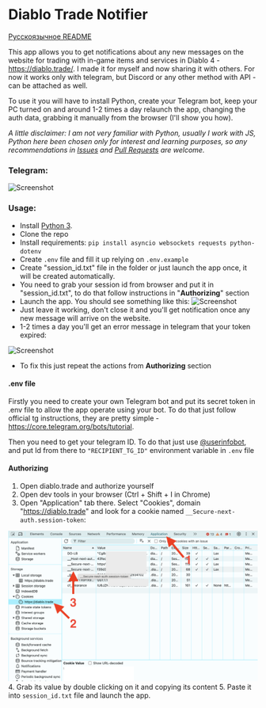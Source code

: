 # Diablo Trade Notifier

[Русскоязычное README](https://github.com/TrayHard/diablo-trade-notifier/blob/main/README_RU.md)

This app allows you to get notifications about any new messages on the website for trading with in-game items and 
services in Diablo 4 - https://diablo.trade/. I made it for myself and now sharing it with others. For now it works only
with telegram, but Discord or any other method with API - can be attached as well. 

To use it you will have to install Python, create your Telegram bot, keep your PC turned on and around 1-2 times a day
relaunch the app, changing the auth data, grabbing it manually from the browser (I'll show you how).

_A little disclaimer: I am not very familiar with Python, usually I work with JS, Python here been chosen only for interest and learning purposes,
so any recommendations in [Issues](https://github.com/TrayHard/diablo-trade-notifier/issues)
and [Pull Requests](https://github.com/TrayHard/diablo-trade-notifier/pulls) are welcome._

### Telegram:

![Screenshot](https://i.imgur.com/d6mRbvj.png)

### Usage:
- Install [Python 3](https://www.python.org/downloads/). 
- Clone the repo
- Install requirements: `pip install asyncio websockets requests python-dotenv`
- Create `.env` file and fill it up relying on `.env.example`
- Create "session_id.txt" file in the folder or just launch the app once, it will be created automatically.
- You need to grab your session id from browser and put it in "session_id.txt", to do that follow instructions in "**Authorizing**" section
- Launch the app. You should see something like this:
![Screenshot](https://i.imgur.com/4bSaT1u.png)
- Just leave it working, don't close it and you'll get notification once any new message will arrive on the website.
- 1-2 times a day you'll get an error message in telegram that your token expired:

![Screenshot](https://i.imgur.com/1UrIn0P.png)
- To fix this just repeat the actions from **Authorizing** section


#### .env file
Firstly you need to create your own Telegram bot and put its secret token in .env file to allow the app operate using your bot. 
To do that just follow official tg instructions, they are pretty simple - https://core.telegram.org/bots/tutorial.

Then you need to get your telegram ID. To do that just use [@userinfobot](https://t.me/userinfobot), and put Id from there
to `"RECIPIENT_TG_ID"` environment variable in `.env` file

#### Authorizing
1. Open diablo.trade and authorize yourself
2. Open dev tools in your browser (Ctrl + Shift + I in Chrome)
3. Open "Application" tab there. Select "Cookies", domain "https://diablo.trade" and look for a cookie named `__Secure-next-auth.session-token`:

![](images/authorizing.png)
4. Grab its value by double clicking on it and copying its content
5. Paste it into `session_id.txt` file and launch the app.

